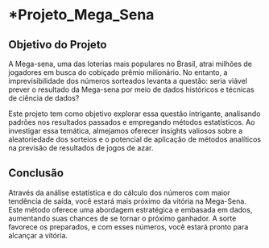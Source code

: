 # *Projeto_Mega_Sena



## Objetivo do Projeto
A Mega-sena, uma das loterias mais populares no Brasil, atrai milhões de jogadores em busca do cobiçado prêmio milionário. No entanto, a imprevisibilidade dos números sorteados levanta a questão: seria viável prever o resultado da Mega-sena por meio de dados históricos e técnicas de ciência de dados? 

Este projeto tem como objetivo explorar essa questão intrigante, analisando padrões nos resultados passados e empregando métodos estatísticos. Ao investigar essa temática, almejamos oferecer insights valiosos sobre a aleatoriedade dos sorteios e o potencial de aplicação de métodos analíticos na previsão de resultados de jogos de azar.



## Conclusão
Através da análise estatística e do cálculo dos números com maior tendência de saída, você estará mais próximo da vitória na Mega-Sena. Este método oferece uma abordagem estratégica e embasada em dados, aumentando suas chances de se tornar o próximo ganhador. A sorte favorece os preparados, e com esses números, você estará pronto para alcançar a vitória.
